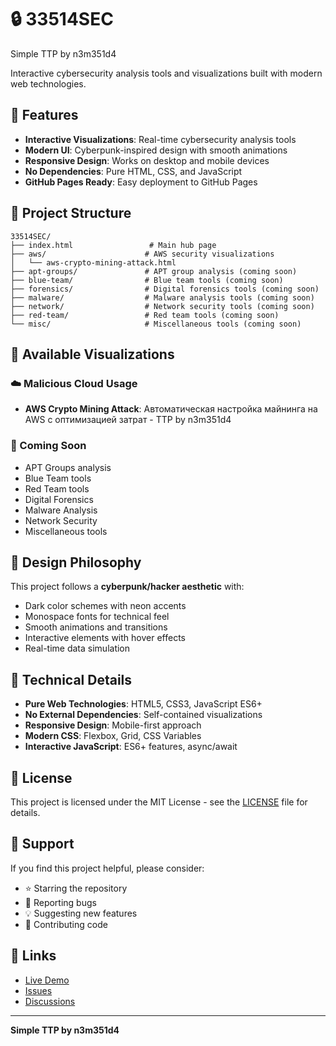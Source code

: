 # 🔒 33514SEC

Simple TTP by n3m351d4

Interactive cybersecurity analysis tools and visualizations built with modern web technologies.

## 🚀 Features

- **Interactive Visualizations**: Real-time cybersecurity analysis tools
- **Modern UI**: Cyberpunk-inspired design with smooth animations
- **Responsive Design**: Works on desktop and mobile devices
- **No Dependencies**: Pure HTML, CSS, and JavaScript
- **GitHub Pages Ready**: Easy deployment to GitHub Pages

## 📁 Project Structure

```
33514SEC/
├── index.html                 # Main hub page
├── aws/                      # AWS security visualizations
│   └── aws-crypto-mining-attack.html
├── apt-groups/               # APT group analysis (coming soon)
├── blue-team/                # Blue team tools (coming soon)
├── forensics/                # Digital forensics tools (coming soon)
├── malware/                  # Malware analysis tools (coming soon)
├── network/                  # Network security tools (coming soon)
├── red-team/                 # Red team tools (coming soon)
└── misc/                     # Miscellaneous tools (coming soon)
```

## 🎯 Available Visualizations

### ☁️ Malicious Cloud Usage
- **AWS Crypto Mining Attack**: Автоматическая настройка майнинга на AWS с оптимизацией затрат - TTP by n3m351d4

### 🎯 Coming Soon
- APT Groups analysis
- Blue Team tools
- Red Team tools
- Digital Forensics
- Malware Analysis
- Network Security
- Miscellaneous tools

## 🎨 Design Philosophy

This project follows a **cyberpunk/hacker aesthetic** with:
- Dark color schemes with neon accents
- Monospace fonts for technical feel
- Smooth animations and transitions
- Interactive elements with hover effects
- Real-time data simulation

## 🔧 Technical Details

- **Pure Web Technologies**: HTML5, CSS3, JavaScript ES6+
- **No External Dependencies**: Self-contained visualizations
- **Responsive Design**: Mobile-first approach
- **Modern CSS**: Flexbox, Grid, CSS Variables
- **Interactive JavaScript**: ES6+ features, async/await

## 📄 License

This project is licensed under the MIT License - see the [LICENSE](LICENSE) file for details.

## 🤝 Support

If you find this project helpful, please consider:
- ⭐ Starring the repository
- 🐛 Reporting bugs
- 💡 Suggesting new features
- 🔄 Contributing code

## 🔗 Links

- [Live Demo](https://n3m351d4.github.io/33514SEC/)
- [Issues](https://github.com/n3m351d4/33514SEC/issues)
- [Discussions](https://github.com/n3m351d4/33514SEC/discussions)

---

**Simple TTP by n3m351d4**
